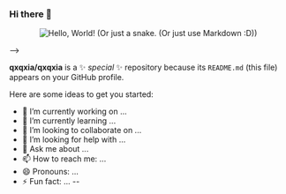 ### Hi there 👋
 
<p align="center"><img src="https://raw.githubusercontent.com/qxqxia/nuoxozo/master/assets/github-contribution-grid-snake.svg" alt="Hello, World! (Or just a snake. (Or just use Markdown :D))" /></p>
-->

**qxqxia/qxqxia** is a ✨ _special_ ✨ repository because its `README.md` (this file) appears on your GitHub profile.

Here are some ideas to get you started:

- 🔭 I’m currently working on ...
- 🌱 I’m currently learning ...
- 👯 I’m looking to collaborate on ...
- 🤔 I’m looking for help with ...
- 💬 Ask me about ...
- 📫 How to reach me: ...
- 😄 Pronouns: ...
- ⚡ Fun fact: ...
--
